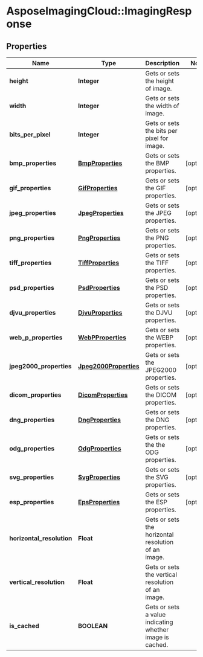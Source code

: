 # AsposeImagingCloud::ImagingResponse

## Properties
Name | Type | Description | Notes
------------ | ------------- | ------------- | -------------
**height** | **Integer** | Gets or sets the height of image. | 
**width** | **Integer** | Gets or sets the width of image. | 
**bits_per_pixel** | **Integer** | Gets or sets the bits per pixel for image. | 
**bmp_properties** | [**BmpProperties**](BmpProperties.md) | Gets or sets the BMP properties. | [optional] 
**gif_properties** | [**GifProperties**](GifProperties.md) | Gets or sets the GIF properties. | [optional] 
**jpeg_properties** | [**JpegProperties**](JpegProperties.md) | Gets or sets the JPEG properties. | [optional] 
**png_properties** | [**PngProperties**](PngProperties.md) | Gets or sets the PNG properties. | [optional] 
**tiff_properties** | [**TiffProperties**](TiffProperties.md) | Gets or sets the TIFF properties. | [optional] 
**psd_properties** | [**PsdProperties**](PsdProperties.md) | Gets or sets the PSD properties. | [optional] 
**djvu_properties** | [**DjvuProperties**](DjvuProperties.md) | Gets or sets the DJVU properties. | [optional] 
**web_p_properties** | [**WebPProperties**](WebPProperties.md) | Gets or sets the WEBP properties. | [optional] 
**jpeg2000_properties** | [**Jpeg2000Properties**](Jpeg2000Properties.md) | Gets or sets the JPEG2000 properties. | [optional] 
**dicom_properties** | [**DicomProperties**](DicomProperties.md) | Gets or sets the DICOM properties. | [optional] 
**dng_properties** | [**DngProperties**](DngProperties.md) | Gets or sets the DNG properties. | [optional] 
**odg_properties** | [**OdgProperties**](OdgProperties.md) | Gets or sets the the ODG properties. | [optional] 
**svg_properties** | [**SvgProperties**](SvgProperties.md) | Gets or sets the SVG properties. | [optional] 
**esp_properties** | [**EpsProperties**](EpsProperties.md) | Gets or sets the ESP properties. | [optional] 
**horizontal_resolution** | **Float** | Gets or sets the horizontal resolution of an image. | 
**vertical_resolution** | **Float** | Gets or sets the vertical resolution of an image. | 
**is_cached** | **BOOLEAN** | Gets or sets a value indicating whether image is cached. | 


